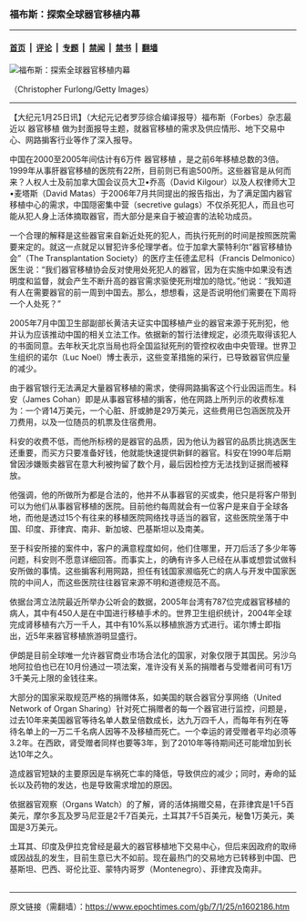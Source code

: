 ### 福布斯：探索全球器官移植内幕

---

#### [首页](../../../..?n1602186) &nbsp;|&nbsp; [评论](../../../../../epoch-comment?n1602186) &nbsp;|&nbsp; [专题](../../../../../epoch-special?n1602186) &nbsp;|&nbsp; [禁闻](../../../../../epoch-news?n1602186) &nbsp;|&nbsp; [禁书](../../../../../books?n1602186) &nbsp;|&nbsp; [翻墙](https://github.com/gfw-breaker/nogfw/blob/master/README.md?n1602186)


<div><img alt="福布斯：探索全球器官移植内幕" class="attachment-djy_600_400 size-djy_600_400 wp-post-image" src="https://i.epochtimes.com/assets/uploads/2007/01/701250016101093.jpg"/>
<div class="caption">
 <p>
  （Christopher Furlong/Getty Images）
 </p>
</div></div><hr/><div class="post_content" id="artbody" itemprop="articleBody">
 <!-- article content begin -->
 <p>
  【大纪元1月25日讯】（大纪元记者罗莎综合编译报导）福布斯（Forbes）杂志最近以
  <ok href="https://www.epochtimes.com/gb/tag/%E5%99%A8%E5%AE%98%E7%A7%BB%E6%A4%8D.html">
   器官移植
  </ok>
  做为封面报导主题，就器官移植的需求及供应情形、地下交易中心、网路掮客行业等作了深入报导。
 </p>
 <p>
  中国在2000至2005年间估计有6万件
  <ok href="https://www.epochtimes.com/gb/tag/%E5%99%A8%E5%AE%98%E7%A7%BB%E6%A4%8D.html">
   器官移植
  </ok>
  ，是之前6年移植总数的3倍。1999年从事肝器官移植的医院有22所，目前则已有逾500所。这些器官是从何而来？人权人士及前加拿大国会议员大卫•乔高（David Kilgour）以及人权律师大卫•麦塔斯（David Matas）于2006年7月共同提出的报告指出，为了满足国内器官移植中心的需求，中国隠密集中营（secretive gulags）不仅杀死犯人，而且也可能从犯人身上活体摘取器官，而大部分是来自于被迫害的法轮功成员。
 </p>
 <p>
  一个合理的解释是这些器官来自新近处死的犯人，而执行死刑的时间是按照医院需要来定的。就这一点就足以冒犯许多伦理学者。位于加拿大蒙特利尔“器官移植协会”（The Transplantation Society）的医疗主任德孟尼科（Francis Delmonico）医生说：“我们器官移植协会反对使用处死犯人的器官，因为在实施中如果没有透明度和监督，就会产生不断升高的器官需求驱使死刑增加的隐忧。”他说：“我知道有人在需要器官的前一周到中国去。那么，想想看，这是否说明他们需要在下周将一个人处死？”
 </p>
 <p>
  2005年7月中国卫生部副部长黄洁夫证实中国移植产业的器官来源于死刑犯，他并认为应该推动中国的相关立法工作。依据新的暂行法律规定，必须先取得该犯人的书面同意。去年秋天北京当局也将全国监狱死刑的管控权收由中央管理。世界卫生组织的诺尔（Luc Noel）博士表示，这些变革措施的采行，已导致器官供应量的减少。
 </p>
 <p>
  由于器官银行无法满足大量器官移植的需求，使得网路掮客这个行业因运而生。科安（James Cohan）即是从事器官移植的掮客，他在网路上所列示的收费标准为：一个肾14万美元，一个心脏、肝或肺是29万美元，这些费用已包涵医院及开刀费用，以及一位随员的机票及住宿费用。
 </p>
 <p>
  科安的收费不低，而他所标榜的是器官的品质，因为他认为器官的品质比挑选医生还重要，而买方只要准备好钱，他就能快速提供新鲜的器官。科安在1990年后期曾因涉嫌贩卖器官在意大利被拘留了数个月，最后因检控方无法找到证据而被释放。
 </p>
 <p>
  他强调，他的所做所为都是合法的，他并不从事器官的买或卖，他只是将客户带到可以为他们从事器官移植的医院。目前他约每周就会有一位客户是来自于全球各地，而他是透过15个有往来的移植医院网络找寻适当的器官，这些医院坐落于中国、印度、菲律宾、南非、新加坡、巴基斯坦以及南美。
 </p>
 <p>
  至于科安所接的案件中，客户的满意程度如何，他们住哪里，开刀后活了多少年等问题，科安则不愿意详细回答。而事实上，的确有许多人已经在从事或想尝试做科安所做的事情。这些掮客利用网路，担任有钱国家濒临死亡的病人与开发中国家医院的中间人，而这些医院往往器官来源不明和道德规范不高。
 </p>
 <p>
  依据台湾立法院最近所举办公听会的数据，2005年台湾有787位完成器官移植的病人，其中有450人是在中国进行移植手术的。世界卫生组织统计，2004年全球完成肾移植有六万一千人，其中有10%系以移植旅游方式进行。诺尔博士即指出，近5年来器官移植旅游明显盛行。
 </p>
 <p>
  伊朗是目前全球唯一允许器官商业市场合法化的国家，对象仅限于其国民。另沙乌地阿拉伯也已在10月份通过一项法案，准许没有关系的捐赠者与受赠者间可有1万3千美元上限的金钱往来。
 </p>
 <p>
  大部分的国家采取规范严格的捐赠体系，如美国的联合器官分享网络（United Network of Organ Sharing）针对死亡捐赠者的每一个器官进行监控，问题是，过去10年来美国器官等待名单人数呈倍数成长，达九万四千人，而每年有列在等待名单上的一万二千名病人因等不及移植而死亡。一个幸运的肾受赠者平均必须等3.2年。在西欧，肾受赠者同样也要等3年，到了2010年等待期间还可能增加到长达10年之久。
 </p>
 <p>
  造成器官短缺的主要原因是车祸死亡率的降低，导致供应的减少；同时，寿命的延长以及药物的发达，也是导致需求增加的原因。
 </p>
 <p>
  依据器官观察（Organs Watch）的了解，肾的活体捐赠交易，在菲律宾是1千5百美元，摩尔多瓦及罗马尼亚是2千7百美元，土耳其7千5百美元，秘鲁1万美元，美国是3万美元。
 </p>
 <p>
  土耳其、印度及伊拉克曾经是最大的器官移植地下交易中心，但后来因政府的取缔或因战乱的发生，目前生意已大不如前。现在最热门的交易地方已转移到中国、巴基斯坦、巴西、哥伦比亚、蒙特内哥罗（Montenegro）、菲律宾及南非。
  <br/>
  <font color="#ffffff">
   (http://www.dajiyuan.com)
  </font>
 </p>
 <!-- article content end -->
 <div id="below_article_ad">
 </div>
</div>


---

原文链接（需翻墙）：https://www.epochtimes.com/gb/7/1/25/n1602186.htm